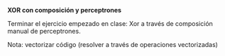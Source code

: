 **XOR con composición y perceptrones**

Terminar el ejercicio empezado en clase: Xor a través de composición manual de perceptrones.

Nota: vectorizar código (resolver a través de operaciones vectorizadas)
